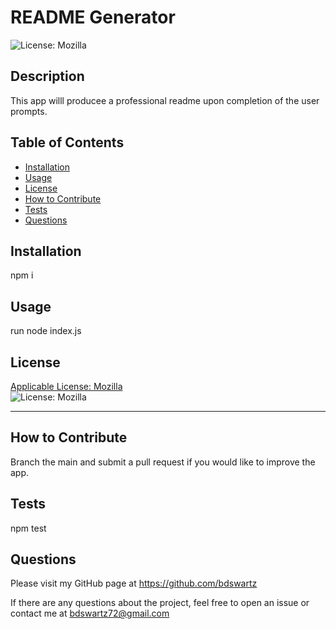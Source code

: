 # README Generator
  ![License: Mozilla](https://img.shields.io/badge/license-Mozilla-blue)

## Description
This app willl producee a professional readme upon completion of the user prompts.

## Table of Contents
- [Installation](#installation)
- [Usage](#usage)
- [License](#license)
- [How to Contribute](#how-to-contribute)
- [Tests](#tests)
- [Questions](#questions)

## Installation
npm i

## Usage
run node index.js

## License
[Applicable License: Mozilla](https://choosealicense.com/licenses/mpl-2.0/)  
  ![License: Mozilla](https://img.shields.io/badge/license-Mozilla-blue)

---
## How to Contribute
Branch the main and submit a pull request if you would like to improve the app.

## Tests
npm test

## Questions
Please visit my GitHub page
at https://github.com/bdswartz

If there are any questions about the project,
feel free to open an issue or contact me at bdswartz72@gmail.com
